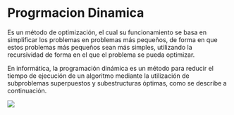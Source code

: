 # Progrmacion Dinamica
Es un método de optimización, el cual su funcionamiento se basa en simplificar los problemas en problemas más pequeños, de forma en que estos problemas más pequeños sean más simples, utilizando la recursividad de forma en el que el problema se pueda optimizar. 

En informática, la programación dinámica es un método para reducir el tiempo de ejecución de un algoritmo mediante la utilización de subproblemas superpuestos y subestructuras óptimas, como se describe a continuación.


![](https://runestone.academy/runestone/static/pythoned/_images/callTree.png)
